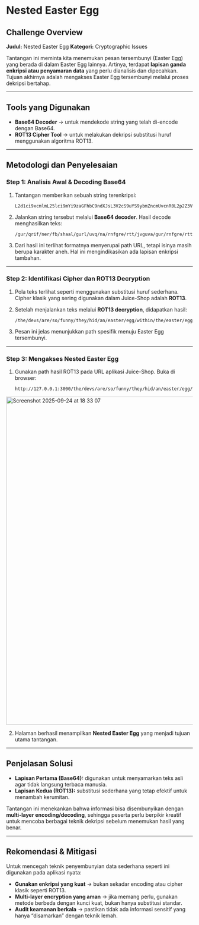 # Nested Easter Egg

## Challenge Overview

**Judul:** Nested Easter Egg
**Kategori:** Cryptographic Issues

Tantangan ini meminta kita menemukan pesan tersembunyi (Easter Egg) yang berada di dalam Easter Egg lainnya. Artinya, terdapat **lapisan ganda enkripsi atau penyamaran data** yang perlu dianalisis dan dipecahkan. Tujuan akhirnya adalah mengakses Easter Egg tersembunyi melalui proses dekripsi bertahap.

---

## Tools yang Digunakan

* **Base64 Decoder** → untuk mendekode string yang telah di-encode dengan Base64.
* **ROT13 Cipher Tool** → untuk melakukan dekripsi substitusi huruf menggunakan algoritma ROT13.

---

## Metodologi dan Penyelesaian

### Step 1: Analisis Awal & Decoding Base64

1. Tantangan memberikan sebuah string terenkripsi:

   ```
   L2d1ci9xcmlmL25lci9mYi9zaGFhbC9ndXJsL3V2cS9uYS9ybmZncmUvcnR0L2p2Z3V2YS9ndXIvcm5mZ3JlL3J0dA==
   ```

2. Jalankan string tersebut melalui **Base64 decoder**.
   Hasil decode menghasilkan teks:

   ```
   /gur/qrif/ner/fb/shaal/gurl/uvq/na/rnfgre/rtt/jvguva/gur/rnfgre/rtt
   ```

3. Dari hasil ini terlihat formatnya menyerupai path URL, tetapi isinya masih berupa karakter aneh. Hal ini mengindikasikan ada lapisan enkripsi tambahan.

---

### Step 2: Identifikasi Cipher dan ROT13 Decryption

1. Pola teks terlihat seperti menggunakan substitusi huruf sederhana. Cipher klasik yang sering digunakan dalam Juice-Shop adalah **ROT13**.

2. Setelah menjalankan teks melalui **ROT13 decryption**, didapatkan hasil:

   ```
   /the/devs/are/so/funny/they/hid/an/easter/egg/within/the/easter/egg
   ```

3. Pesan ini jelas menunjukkan path spesifik menuju Easter Egg tersembunyi.

---

### Step 3: Mengakses Nested Easter Egg

1. Gunakan path hasil ROT13 pada URL aplikasi Juice-Shop.
   Buka di browser:

   ```
   http://127.0.0.1:3000/the/devs/are/so/funny/they/hid/an/easter/egg/within/the/easter/egg
   ```
  <img width="1552" height="883" alt="Screenshot 2025-09-24 at 18 33 07" src="https://github.com/user-attachments/assets/2b0a5dab-9ad5-472b-84d2-78fda246b0aa" />

2. Halaman berhasil menampilkan **Nested Easter Egg** yang menjadi tujuan utama tantangan.

---

## Penjelasan Solusi

* **Lapisan Pertama (Base64):** digunakan untuk menyamarkan teks asli agar tidak langsung terbaca manusia.
* **Lapisan Kedua (ROT13):** substitusi sederhana yang tetap efektif untuk menambah kerumitan.

Tantangan ini menekankan bahwa informasi bisa disembunyikan dengan **multi-layer encoding/decoding**, sehingga peserta perlu berpikir kreatif untuk mencoba berbagai teknik dekripsi sebelum menemukan hasil yang benar.

---

## Rekomendasi & Mitigasi

Untuk mencegah teknik penyembunyian data sederhana seperti ini digunakan pada aplikasi nyata:

* **Gunakan enkripsi yang kuat** → bukan sekadar encoding atau cipher klasik seperti ROT13.
* **Multi-layer encryption yang aman** → jika memang perlu, gunakan metode berbeda dengan kunci kuat, bukan hanya substitusi standar.
* **Audit keamanan berkala** → pastikan tidak ada informasi sensitif yang hanya “disamarkan” dengan teknik lemah.
